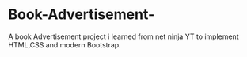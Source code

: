 # Book-Advertisement-
A book Advertisement project i learned from net ninja YT to implement HTML,CSS and modern Bootstrap.

